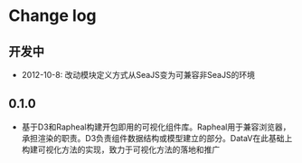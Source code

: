 Change log
===
## 开发中
- 2012-10-8: 改动模块定义方式从SeaJS变为可兼容非SeaJS的环境

## 0.1.0
- 基于D3和Rapheal构建开包即用的可视化组件库。Rapheal用于兼容浏览器，承担渲染的职责。D3负责组件数据结构或模型建立的部分。DataV在此基础上构建可视化方法的实现，致力于可视化方法的落地和推广